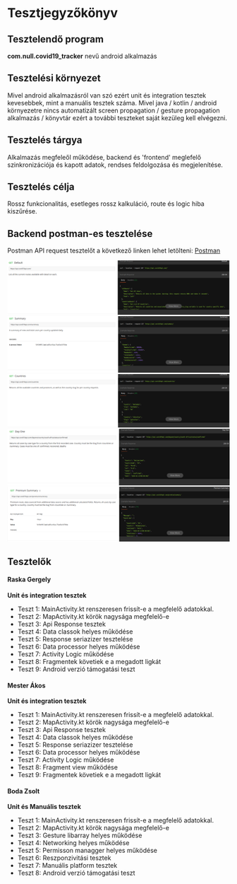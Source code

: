 # Tesztjegyzőkönyv

Tesztelendő program
-------------------
**com.null.covid19_tracker** nevű android alkalmazás

Tesztelési környezet
--------------------

Mivel android alkalmazásról van szó ezért unit és integration tesztek kevesebbek, mint a manuális tesztek száma. Mivel java / kotlin / android környezetre nincs automatizált screen propagation / gesture propagation alkalmazás / könyvtár ezért a további teszteket saját kezüleg kell elvégezni.


Tesztelés tárgya
----------------

Alkalmazás megfeleől működése, backend és 'frontend' meglefelő szinkronizációja és kapott adatok, rendses feldolgozása és megjelenítése.

Tesztelés célja
---------------

Rossz funkcionalitás, esetleges rossz kalkuláció, route és logic hiba kiszűrése.

Backend postman-es tesztelése
-----------------------------
Postman API request tesztelőt a következő linken lehet letölteni: [Postman](https://www.postman.com/)


![Backend Test](img/Screenshot-20201207090156-1637x401.png)
![Backend Test](img/2.png)
![Backend Test](img/3.png)
![Backend Test](img/4.png)
![Backend Test](img/5.png)



Tesztelők
---------

#### Raska Gergely
**Unit és integration tesztek**

- Teszt 1: MainActivity.kt renszeresen frissít-e a megfelelő adatokkal.
- Teszt 2: MapActivity.kt körök nagysága megfelelő-e
- Teszt 3: Api Response tesztek
- Teszt 4: Data classok helyes működése
- Teszt 5: Response seriazizer tesztelése
- Teszt 6: Data processor helyes működése
- Teszt 7: Activity Logic működése
- Teszt 8: Fragmentek követiek e a megadott ligkát
- Teszt 9: Android verzió támogatási teszt

#### Mester Ákos
**Unit és integration tesztek**

- Teszt 1: MainActivity.kt renszeresen frissít-e a megfelelő adatokkal.
- Teszt 2: MapActivity.kt körök nagysága megfelelő-e
- Teszt 3: Api Response tesztek
- Teszt 4: Data classok helyes működése
- Teszt 5: Response seriazizer tesztelése
- Teszt 6: Data processor helyes működése
- Teszt 7: Activity Logic működése
- Teszt 8: Fragment view működése
- Teszt 9: Fragmentek követiek e a megadott ligkát

#### Boda Zsolt
**Unit és Manuális tesztek**

- Teszt 1: MainActivity.kt renszeresen frissít-e a megfelelő adatokkal.
- Teszt 2: MapActivity.kt körök nagysága megfelelő-e
- Teszt 3: Gesture libarray helyes működése
- Teszt 4: Networking helyes működése
- Teszt 5: Permisson managger helyes működése
- Teszt 6: Reszponzivitási tesztek
- Teszt 7: Manuális platform tesztek
- Teszt 8: Android verzió támogatási teszt